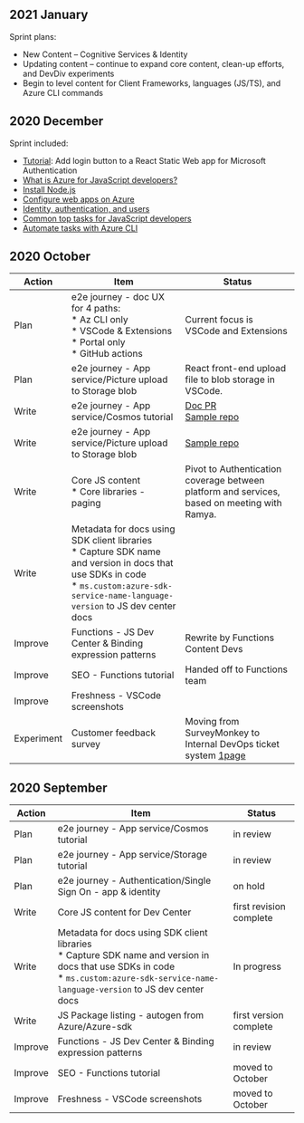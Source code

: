 ## 2021 January 

Sprint plans:

* New Content – Cognitive Services & Identity 
* Updating content – continue to expand core content, clean-up efforts, and DevDiv experiments 
* Begin to level content for Client Frameworks, languages (JS/TS), and Azure CLI commands 

## 2020 December 

Sprint included: 

* [Tutorial](https://docs.microsoft.com/en-us/azure/developer/javascript/tutorial/single-page-application-azure-login-button-sdk-msal): Add login button to a React Static Web app for Microsoft Authentication 
* [What is Azure for JavaScript developers?](https://docs.microsoft.com/en-us/azure/developer/javascript/core/what-is-azure-for-javascript-development) 
* [Install Node.js](https://docs.microsoft.com/en-us/azure/developer/javascript/core/install-nodejs-develop-azure-sdk-project) 
* [Configure web apps on Azure](https://docs.microsoft.com/en-us/azure/developer/javascript/how-to/configure-web-app-settings) 
* [Identity, authentication, and users](https://docs.microsoft.com/en-us/azure/developer/javascript/concepts/identity-authentication-users) 
* [Common top tasks for JavaScript developers](https://docs.microsoft.com/en-us/azure/developer/javascript/how-to/common-javascript-tasks) 
* [Automate tasks with Azure CLI](https://docs.microsoft.com/en-us/azure/developer/javascript/core/automate-tasks-with-azure-cli) 

## 2020 October

|Action|Item|Status|
|--|--|--|
|Plan|e2e journey - doc UX for 4 paths:<br>* Az CLI only<br>* VSCode & Extensions<br>* Portal only<br>* GitHub actions|Current focus is VSCode and Extensions|
|Plan|e2e journey - App service/Picture upload to Storage blob|React front-end upload file to blob storage in VSCode.|
|Write|e2e journey - App service/Cosmos tutorial|[Doc PR](https://github.com/MicrosoftDocs/azure-dev-docs-pr/pull/1049)<br>[Sample repo](https://github.com/Azure-Samples/js-e2e-express-mongo)|
|Write|e2e journey - App service/Picture upload to Storage blob|[Sample repo](https://github.com/Azure-Samples/js-e2e-browser-file-upload-storage-blob)|
|Write|Core JS content<br>* Core libraries - paging |Pivot to Authentication coverage between platform and services, based on meeting with Ramya.|
|Write|Metadata for docs using SDK client libraries<br>* Capture SDK name and version in docs that use SDKs in code<br>* `ms.custom:azure-sdk-service-name-language-version` to JS dev center docs||
|Improve|Functions - JS Dev Center & Binding expression patterns|Rewrite by Functions Content Devs|
|Improve|SEO - Functions tutorial|Handed off to Functions team|
|Improve|Freshness - VSCode screenshots||
|Experiment|Customer feedback survey| Moving from SurveyMonkey to Internal DevOps ticket system [1page](https://www.office.com/launch/word/content?auth=2&drive=b!d4Rioxd8TEOT5urtfJVL0Hnakr8MA0RCthzNIvhu1qE6FAnEX-VuQJdoobz7PBsa&item=014GS72FAEGKTDEMTZSBBYL4U7AUXM7K47&file=https:%2F%2Fmicrosoft-my.sharepoint.com%2Fpersonal%2Fdiberry_microsoft_com%2FDocuments%2FFeedback%2520for%2520Multi-page%2520Survey%2520for%2520Robert%2520Outlaw.docx%3Fweb%3D1)|

## 2020 September

|Action|Item|Status|
|--|--|--|
|Plan|e2e journey - App service/Cosmos tutorial|in review|
|Plan|e2e journey - App service/Storage tutorial|in review|
|Plan|e2e journey - Authentication/Single Sign On - app & identity|on hold|
|Write|Core JS content for Dev Center|first revision complete|
|Write|Metadata for docs using SDK client libraries<br>* Capture SDK name and version in docs that use SDKs in code<br>* `ms.custom:azure-sdk-service-name-language-version` to JS dev center docs|In progress|
|Write|JS Package listing - autogen from Azure/Azure-sdk|first version complete|
|Improve|Functions - JS Dev Center & Binding expression patterns|in review|
|Improve|SEO - Functions tutorial|moved to October|
|Improve|Freshness - VSCode screenshots|moved to October|